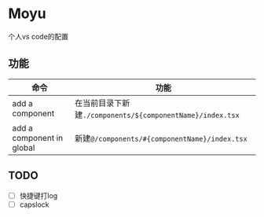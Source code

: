 # Moyu

个人vs code的配置  


## 功能
| 命令 | 功能 |
| --- | --- |
| add a component | 在当前目录下新建`./components/${componentName}/index.tsx` |
| add a component in global | 新建`@/components/#{componentName}/index.tsx` |

## TODO
- [ ] 快捷键打log
- [ ] capslock